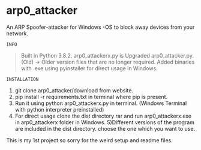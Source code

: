 # arp0_attacker
An ARP Spoofer-attacker for Windows -OS to block away devices from your network.

```INFO```
>Built in Python 3.8.2.
>arp0_attackerx.py is Upgraded arp0_attacker.py.
>(Old) -> Older version files that are no longer required.
>Added binaries with .exe using pyinstaller for direct usage in Windows.
>
```INSTALLATION```
1) git clone arp0_attacker/download from website.
2) pip install -r requirements.txt in terminal where pip is present.
3) Run it using python arp0_attackerx.py in terminal. (Windows Terminal with python interpreter preinstalled)
4) For direct usage clone the dist directory rar and run arp0_attackerx.exe in arp0_attackerx folder in Windows. 
5)Different versions of the program are included in the dist directory. choose the one which you want to use.


  This is my 1st project so sorry for the weird setup and readme files.
